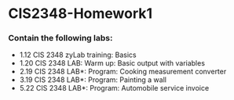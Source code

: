 # CIS2348-Homework1
### Contain the following labs:


- 1.12 CIS 2348 zyLab training: Basics
- 1.20 CIS 2348 LAB: Warm up: Basic output with variables
- 2.19 CIS 2348 LAB*: Program: Cooking measurement converter
- 3.19 CIS 2348 LAB*: Program: Painting a wall
- 5.22 CIS 2348 LAB*: Program: Automobile service invoice
